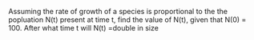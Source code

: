 Assuming the rate of growth of a species is proportional to the the popluation N(t) present at time t, find the value of N(t), given that N(0) = 100. After what time t will N(t) =double in size